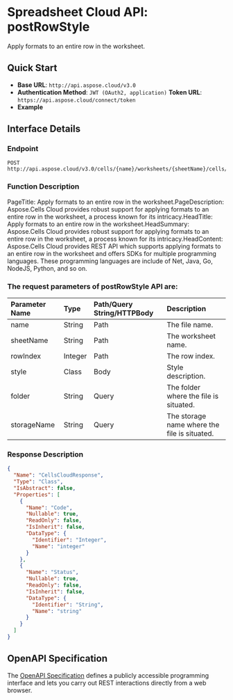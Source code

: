 # **Spreadsheet Cloud API: postRowStyle**

Apply formats to an entire row in the worksheet. 


## **Quick Start**

- **Base URL**: `http://api.aspose.cloud/v3.0`
- **Authentication Method**: `JWT (OAuth2, application)`  **Token URL**: `https://api.aspose.cloud/connect/token`
- **Example** 

## **Interface Details**

### **Endpoint** 

```
POST http://api.aspose.cloud/v3.0/cells/{name}/worksheets/{sheetName}/cells/rows/{rowIndex}/style
```
### **Function Description**
PageTitle: Apply formats to an entire row in the worksheet.PageDescription: Aspose.Cells Cloud provides robust support for applying formats to an entire row in the worksheet, a process known for its intricacy.HeadTitle: Apply formats to an entire row in the worksheet.HeadSummary: Aspose.Cells Cloud provides robust support for applying formats to an entire row in the worksheet, a process known for its intricacy.HeadContent: Aspose.Cells Cloud provides REST API which supports applying formats to an entire row in the worksheet and offers SDKs for multiple programming languages. These programming languages are include of Net, Java, Go, NodeJS, Python, and so on.

### The request parameters of **postRowStyle** API are: 

| Parameter Name | Type | Path/Query String/HTTPBody | Description | 
| :- | :- | :- |:- | 
|name|String|Path|The file name.|
|sheetName|String|Path|The worksheet name.|
|rowIndex|Integer|Path|The row index.|
|style|Class|Body|Style description.|
|folder|String|Query|The folder where the file is situated.|
|storageName|String|Query|The storage name where the file is situated.|

### **Response Description**
```json
{
  "Name": "CellsCloudResponse",
  "Type": "Class",
  "IsAbstract": false,
  "Properties": [
    {
      "Name": "Code",
      "Nullable": true,
      "ReadOnly": false,
      "IsInherit": false,
      "DataType": {
        "Identifier": "Integer",
        "Name": "integer"
      }
    },
    {
      "Name": "Status",
      "Nullable": true,
      "ReadOnly": false,
      "IsInherit": false,
      "DataType": {
        "Identifier": "String",
        "Name": "string"
      }
    }
  ]
}
```


## OpenAPI Specification

The [OpenAPI Specification](https://reference.aspose.cloud/cells/#/CellsController/PostRowStyle) defines a publicly accessible programming interface and lets you carry out REST interactions directly from a web browser.
